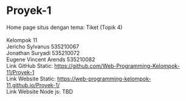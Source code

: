# Proyek-1
Home page situs dengan tema: Tiket (Topik 4)<br /><br />
Kelompok 11<br />
Jericho Sylvanus 535210067<br />
Jonathan Suryadi 535210072<br />
Eugene Vincent Arends 535210082<br />
Link GitHub Static: https://github.com/Web-Programming-Kelompok-11/Proyek-1<br />
Link Website Static: https://web-programming-kelompok-11.github.io/Proyek-1/<br />
Link Website Node js: TBD <br />
